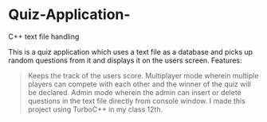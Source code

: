 # Quiz-Application-
C++ text file handling 

This is a quiz application which uses a text file as a database and picks up random questions from it and displays it on the users screen.
Features:
>Keeps the track of the users score.
>Multiplayer mode wherein multiple players can compete with each other and the winner of the quiz will be declared. 
>Admin mode wherein the admin can insert or delete questions in the text file directly from console window.
I made this project using TurboC++ in my class 12th. 
